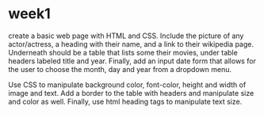 # week1
create a basic web page with HTML and CSS. Include the picture of any actor/actress, a heading with their name, and a link to their wikipedia page. Underneath should be a table that lists some their movies, under table headers labeled title and year. Finally, add an input date form that allows for the user to choose the month, day and year from a dropdown menu.

Use CSS to manipulate background color, font-color, height and width of image and text. Add a border to the table with headers and manipulate size and color as well. Finally, use html heading tags to manipulate text size.
